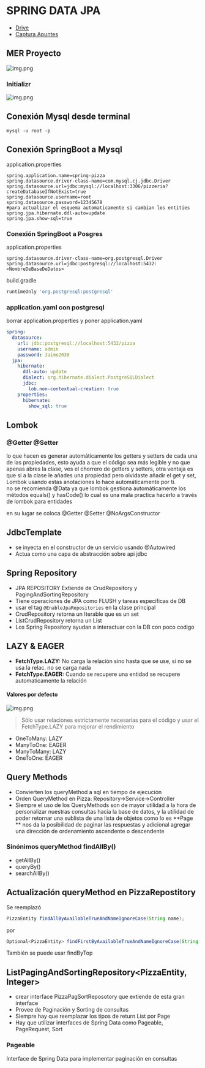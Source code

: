 # SPRING DATA JPA

* [Drive](https://drive.google.com/drive/u/2/folders/1fI-a1iHDykf1mxImRk2gq3sYNu6Qp4cM)
* [Captura Apuntes](https://docs.google.com/document/d/1AUU2yWlbI9tvZ-sUAyw5rv9EtTVBJmAIe9HsoNVh8qM/edit?tab=t.0)

## MER Proyecto

![img.png](MER.png)

### Initializr

![img.png](initialzr.png)

## Conexión Mysql desde terminal

```shell
mysql -u root -p
```

## Conexión SpringBoot a Mysql

application.properties

```properties
spring.application.name=spring-pizza
spring.datasource.driver-class-name=com.mysql.cj.jdbc.Driver
spring.datasource.url=jdbc:mysql://localhost:3306/pizzeria?createDatabaseIfNotExist=true
spring.datasource.username=root
spring.datasource.password=12345678
#para actualizar el esquema automaticamente si cambian los entities
spring.jpa.hibernate.ddl-auto=update
spring.jpa.show-sql=true
```

### Conexión SpringBoot a Posgres

application.properties

```properties
spring.datasource.driver-class-name=org.postgresql.Driver
spring.datasource.url=jdbc:postgresql://localhost:5432:<NombreDeBaseDeDatos>
```

build.gradle

```gradle
runtimeOnly 'org.postgresql:postgresql'
```

### application.yaml con postgresql

borrar application.properties y poner application.yaml

```yaml
spring:
  datasource:
    url: jdbc:postgresql://localhost:5432/pizza
    username: admin
    password: Jaime2030
  jpa:
    hibernate:
      ddl-auto: update
      dialect: org.hibernate.dialect.PostgreSQLDialect
      jdbc:
        lob.non-contextual-creation: true
    properties:
      hibernate:
        show_sql: true 
```

## Lombok

### @Getter @Setter

lo que hacen es generar automáticamente los getters y setters de cada una de las propiedades, esto ayuda a que el código
sea más legible y no que apenas abres la clase, ves el chorrero de getters y setters, otra ventaja es que si a la clase
le añades una propiedad pero olvidaste añadir el get y set, Lombok usando estas anotaciones lo hace automáticamente por
ti.
<br>
no se recomienda @Data ya que lombok gestiona automáticamente los métodos equals() y hasCode() lo cual es una mala
practica hacerlo a través de lombok para entidades

en su lugar se coloca @Getter @Setter @NoArgsConstructor

## JdbcTemplate

* se inyecta en el constructor de un servicio usando @Autowired
* Actua como una capa de abstracción sobre api jdbc

## Spring Repository

* JPA REPOSITORY Extiende de CrudRepository y PagingAndSortingRepository
* Tiene operaciones de JPA como FLUSH y tareas especificas de DB
* usar el tag `@EnableJpaRepositories` en la clase principal
* CrudRepository retorna un Iterable<T> que es un set
* ListCrudRepository retorna un List<T>
* Los Spring Repository ayudan a interactuar con la DB con poco codigo

## LAZY & EAGER

* **FetchType.LAZY:** No carga la relación sino hasta que se use, si no se usa la relac. no se carga nada
* **FetchType.EAGER:** Cuando se recupere una entidad se recupere automaticamente la relación

#### Valores por defecto

![img.png](LazyEager.png)
> Sólo usar relaciones estrictamente necesarias para el código y usar el FetchType.LAZY para mejorar el rendimiento

* OneToMany: LAZY
* ManyToOne: EAGER
* ManyToMany: LAZY
* OneToOne: EAGER

## Query Methods

* Convierten los queryMethod a sql en tiempo de ejecución
* Orden QueryMethod en Pizza: Repository->Service->Controller
* Siempre el uso de los QueryMethods son de mayor utilidad a la hora de personalizar nuestras consultas hacia la base de
  datos, y la utilidad de poder retornar una sublista de una lista de objetos como lo es **Page ** nos da la posibilidad
  de paginar las respuestas y adicional agregar una dirección de ordenamiento ascendente o descendente

### Sinónimos queryMethod findAllBy()

* getAllBy()
* queryBy()
* searchAllBy()

## Actualización queryMethod en PizzaRepostitory

Se reemplazó

```java
PizzaEntity findAllByAvailableTrueAndNameIgnoreCase(String name);
```

por

```java
Optional<PizzaEntity> findFirstByAvailableTrueAndNameIgnoreCase(String name);
```

También se puede usar findByTop

## ListPagingAndSortingRepository<PizzaEntity, Integer>

* crear interface PizzaPagSortReposotory que extiende de esta gran interface
* Provee de Paginación y Sorting de consultas
* Siempre hay que reemplazar los tipos de return List por Page
* Hay que utilizar interfaces de Spring Data como Pageable, PageRequest, Sort

### Pageable

Interface de Spring Data para implementar paginación en consultas